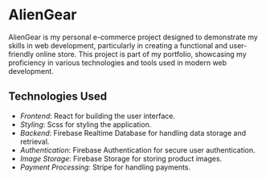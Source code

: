 # AlienGear

AlienGear is my personal e-commerce project designed to demonstrate my skills in web development, particularly in creating a functional and user-friendly online store. This project is part of my portfolio, showcasing my proficiency in various technologies and tools used in modern web development.

## Technologies Used

- *Frontend*: React for building the user interface.
- *Styling*: Scss for styling the application. 
- *Backend*: Firebase Realtime Database for handling data storage and retrieval. 
- *Authentication*: Firebase Authentication for secure user authentication. 
- *Image Storage*: Firebase Storage for storing product images. 
- *Payment Processing*: Stripe for handling payments. 